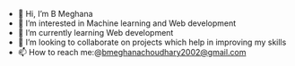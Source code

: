 - 👋 Hi, I’m B Meghana
- 👀 I’m interested in Machine learning and Web development
- 🌱 I’m currently learning Web development
- 💞️ I’m looking to collaborate on projects which help in improving my skills
- 📫 How to reach me:@bmeghanachoudhary2002@gmail.com

<!---
pinky2512/pinky2512 is a ✨ special ✨ repository because its `README.md` (this file) appears on your GitHub profile.
You can click the Preview link to take a look at your changes.
--->
